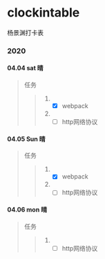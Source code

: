 # clockintable
杨景渊打卡表
### 2020
#### 04.04 sat 晴
> 任务
> > 1. - [x] webpack
> > 2. - [ ] http网络协议
#### 04.05 Sun 晴
> 任务
> > 1. - [x] webpack
> > 2. - [ ] http网络协议
#### 04.06 mon 晴
> 任务
> > 1. - [ ] http网络协议

